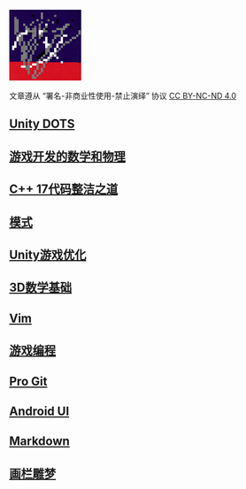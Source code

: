 ![lambda](./images/lambda.png)

文章遵从 “署名-非商业性使用-禁止演绎” 协议
[CC BY-NC-ND 4.0](https://creativecommons.org/licenses/by-nc-nd/4.0/deed.zh)


## [Unity DOTS](./notes/ecsDots.md)
## [游戏开发的数学和物理](./notes/kiyoshi_kato.md)
## [C++ 17代码整洁之道](./notes/cleancpp.md)
## [模式](./notes/apprentPatterns.md)
## [Unity游戏优化](./notes/unityOptimization.md)
## [3D数学基础](./notes/mathPrimer.md)
## [Vim](./notes/learnVim.md)
## [游戏编程](./notes/gameAlgo.md)
## [Pro Git](./notes/progit.md)
## [Android UI](./notes/androidUI.md)
## [Markdown](./notes/markdown.md)
## [画栏雕梦](./notes/carvingJade.md)